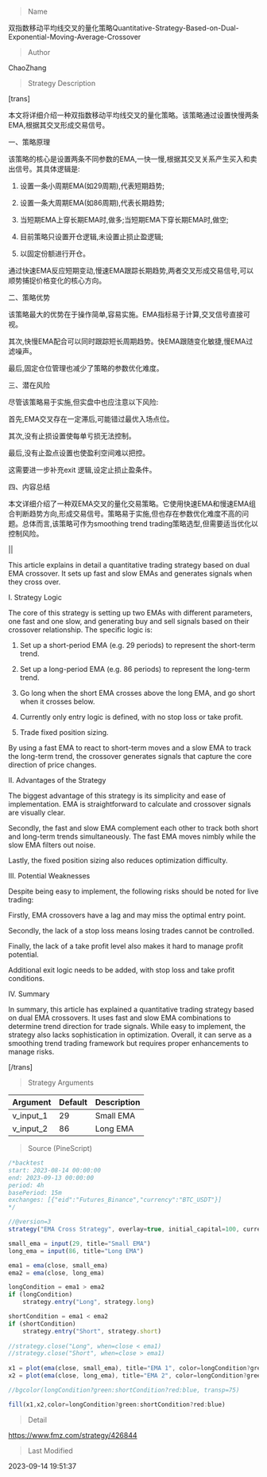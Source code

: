 
> Name

双指数移动平均线交叉的量化策略Quantitative-Strategy-Based-on-Dual-Exponential-Moving-Average-Crossover

> Author

ChaoZhang

> Strategy Description


[trans]

本文将详细介绍一种双指数移动平均线交叉的量化策略。该策略通过设置快慢两条EMA,根据其交叉形成交易信号。

一、策略原理  

该策略的核心是设置两条不同参数的EMA,一快一慢,根据其交叉关系产生买入和卖出信号。其具体逻辑是:

1. 设置一条小周期EMA(如29周期),代表短期趋势;

2. 设置一条大周期EMA(如86周期),代表长期趋势;

3. 当短期EMA上穿长期EMA时,做多;当短期EMA下穿长期EMA时,做空;

4. 目前策略只设置开仓逻辑,未设置止损止盈逻辑;

5. 以固定份额进行开仓。

通过快速EMA反应短期变动,慢速EMA跟踪长期趋势,两者交叉形成交易信号,可以顺势捕捉价格变化的核心方向。

二、策略优势

该策略最大的优势在于操作简单,容易实施。EMA指标易于计算,交叉信号直接可视。

其次,快慢EMA配合可以同时跟踪短长周期趋势。快EMA跟随变化敏捷,慢EMA过滤噪声。

最后,固定仓位管理也减少了策略的参数优化难度。

三、潜在风险

尽管该策略易于实施,但实盘中也应注意以下风险:

首先,EMA交叉存在一定滞后,可能错过最优入场点位。

其次,没有止损设置使每单亏损无法控制。

最后,没有止盈点设置也使盈利空间难以把控。

这需要进一步补充exit 逻辑,设定止损止盈条件。

四、内容总结  

本文详细介绍了一种双EMA交叉的量化交易策略。它使用快速EMA和慢速EMA组合判断趋势方向,形成交易信号。策略易于实施,但也存在参数优化难度不高的问题。总体而言,该策略可作为smoothing trend trading策略选型,但需要适当优化以控制风险。

||

This article explains in detail a quantitative trading strategy based on dual EMA crossover. It sets up fast and slow EMAs and generates signals when they cross over.

I. Strategy Logic

The core of this strategy is setting up two EMAs with different parameters, one fast and one slow, and generating buy and sell signals based on their crossover relationship. The specific logic is:

1. Set up a short-period EMA (e.g. 29 periods) to represent the short-term trend.

2. Set up a long-period EMA (e.g. 86 periods) to represent the long-term trend.

3. Go long when the short EMA crosses above the long EMA, and go short when it crosses below.

4. Currently only entry logic is defined, with no stop loss or take profit. 

5. Trade fixed position sizing.

By using a fast EMA to react to short-term moves and a slow EMA to track the long-term trend, the crossover generates signals that capture the core direction of price changes.

II. Advantages of the Strategy

The biggest advantage of this strategy is its simplicity and ease of implementation. EMA is straightforward to calculate and crossover signals are visually clear.

Secondly, the fast and slow EMA complement each other to track both short and long-term trends simultaneously. The fast EMA moves nimbly while the slow EMA filters out noise.

Lastly, the fixed position sizing also reduces optimization difficulty.

III. Potential Weaknesses 

Despite being easy to implement, the following risks should be noted for live trading:

Firstly, EMA crossovers have a lag and may miss the optimal entry point. 

Secondly, the lack of a stop loss means losing trades cannot be controlled.

Finally, the lack of a take profit level also makes it hard to manage profit potential.

Additional exit logic needs to be added, with stop loss and take profit conditions.

IV. Summary

In summary, this article has explained a quantitative trading strategy based on dual EMA crossovers. It uses fast and slow EMA combinations to determine trend direction for trade signals. While easy to implement, the strategy also lacks sophistication in optimization. Overall, it can serve as a smoothing trend trading framework but requires proper enhancements to manage risks.

[/trans]

> Strategy Arguments



|Argument|Default|Description|
|----|----|----|
|v_input_1|29|Small EMA|
|v_input_2|86|Long EMA|


> Source (PineScript)

``` javascript
/*backtest
start: 2023-08-14 00:00:00
end: 2023-09-13 00:00:00
period: 4h
basePeriod: 15m
exchanges: [{"eid":"Futures_Binance","currency":"BTC_USDT"}]
*/

//@version=3
strategy("EMA Cross Strategy", overlay=true, initial_capital=100, currency="USD", default_qty_type=strategy.percent_of_equity, default_qty_value=100, commission_type=strategy.commission.percent, commission_value=0.075)

small_ema = input(29, title="Small EMA")
long_ema = input(86, title="Long EMA")

ema1 = ema(close, small_ema)
ema2 = ema(close, long_ema)

longCondition = ema1 > ema2
if (longCondition)
    strategy.entry("Long", strategy.long)

shortCondition = ema1 < ema2
if (shortCondition)
    strategy.entry("Short", strategy.short)
    
//strategy.close("Long", when=close < ema1)
//strategy.close("Short", when=close > ema1)
    
x1 = plot(ema(close, small_ema), title="EMA 1", color=longCondition?green:shortCondition?red:blue, transp=0, linewidth=0)
x2 = plot(ema(close, long_ema), title="EMA 2", color=longCondition?green:shortCondition?red:blue, transp=0, linewidth=0)

//bgcolor(longCondition?green:shortCondition?red:blue, transp=75)

fill(x1,x2,color=longCondition?green:shortCondition?red:blue)
```

> Detail

https://www.fmz.com/strategy/426844

> Last Modified

2023-09-14 19:51:37

